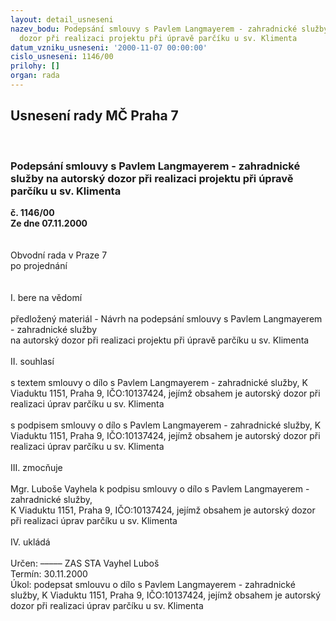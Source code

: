 ```yaml
---
layout: detail_usneseni
nazev_bodu: Podepsání smlouvy s Pavlem Langmayerem - zahradnické služby na autorský
  dozor při realizaci projektu při úpravě parčíku u sv. Klimenta
datum_vzniku_usneseni: '2000-11-07 00:00:00'
cislo_usneseni: 1146/00
prilohy: []
organ: rada
---
```

<div id="ucUsn_pList" class="usn">
	<span><h2>Usnesení rady MČ Praha 7 </h2>
<br></span><div class="standBody">
<span><h3>Podepsání smlouvy s Pavlem Langmayerem - zahradnické služby na autorský dozor při realizaci projektu při úpravě parčíku u sv. Klimenta</h3></span><div class="center">
		<strong>č. 1146/00</strong><br>
	</div>
<div class="center">
		<strong>Ze dne 07.11.2000</strong><br><br>
	</div>
<br>Obvodní rada v Praze 7<br>po projednání<br><br><br>I.	bere na vědomí<br><br> předložený materiál - Návrh na  podepsání smlouvy s Pavlem Langmayerem - zahradnické služby <br>na autorský dozor při realizaci projektu při úpravě parčíku u sv. Klimenta<br><br>II.	souhlasí <br><br>s textem smlouvy o dílo s Pavlem Langmayerem - zahradnické služby, K Viaduktu 1151, Praha 9, IČO:10137424,  jejímž obsahem je autorský dozor při realizaci úprav parčíku u sv. Klimenta<br><br>s podpisem smlouvy o dílo s Pavlem Langmayerem - zahradnické služby, K Viaduktu 1151, Praha 9, IČO:10137424,  jejímž obsahem je autorský dozor při realizaci úprav parčíku u sv. Klimenta<br><br>III.	zmocňuje <br><br>Mgr. Luboše Vayhela k podpisu smlouvy o dílo s Pavlem Langmayerem - zahradnické služby, <br>K Viaduktu 1151, Praha 9, IČO:10137424,  jejímž obsahem je autorský dozor při realizaci úprav parčíku u sv. Klimenta<br><br>IV.	ukládá <br><br> Určen:	–––––	ZAS STA Vayhel Luboš<br>Termín: 30.11.2000<br>Úkol:	podepsat smlouvu o dílo s Pavlem Langmayerem - zahradnické služby, K Viaduktu 1151, Praha 9, IČO:10137424,  jejímž obsahem je autorský dozor při realizaci úprav parčíku u sv. Klimenta<br><br> <br><br><br><br><br><br> </div>
</div>